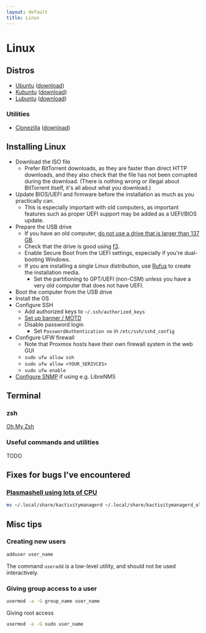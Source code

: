 ```yaml
---
layout: default
title: Linux
---
```


# Linux

## Distros

- [Ubuntu](https://ubuntu.com/)
  ([download](https://releases.ubuntu.com/))
- [Kubuntu](https://kubuntu.org/)
  ([download](https://cdimage.ubuntu.com/kubuntu/releases/))
- [Lubuntu](https://lubuntu.me/)
  ([download](https://cdimage.ubuntu.com/lubuntu/releases/))

### Utilities

- [Clonezilla](https://clonezilla.org/)
  ([download](https://clonezilla.org/downloads.php))

## Installing Linux
- Download the ISO file
  - Prefer BitTorrent downloads, as they are faster than direct HTTP downloads,
    and they also check that the file has not been corrupted during the download.
    (There is nothing wrong or illegal about BitTorrent itself, it's all about what you download.)
- Update BIOS/UEFI and firmware before the installation as much as you practically can.
  - This is especially important with old computers, as important features such as proper UEFI support may be added as a
    UEFI/BIOS update.
- Prepare the USB drive
  - If you have an old computer,
    [do not use a drive that is larger than 137 GB](https://www.ventoy.net/en/doc_legacy_limit.html).
  - Check that the drive is good using [f3](https://fight-flash-fraud.readthedocs.io/en/latest/).
  - Enable Secure Boot from the UEFI settings, especially if you're dual-booting Windows.
  - If you are installing a single Linux distribution, use
    [Rufus](https://rufus.ie/)
    to create the installation media.
    - Set the partitioning to GPT/UEFI (non-CSM) unless you have a very old computer that does not have UEFI.
- Boot the computer from the USB drive
- Install the OS
- Configure SSH
  - Add authorized keys to `~/.ssh/authorized_keys`
  - [Set up banner / MOTD](https://github.com/AgenttiX/linux-scripts/tree/master/security/banner)
  - Disable password login
    - Set `PasswordAuthentication no` in `/etc/ssh/sshd_config`
- Configure UFW firewall
  - Note that Proxmox hosts have their own firewall system in the web GUI
  - `sudo ufw allow ssh`
  - `sudo ufw allow <YOUR_SERIVCES>`
  - `sudo ufw enable`
- [Configure SNMP](https://github.com/AgenttiX/linux-scripts/tree/master/librenms)
  if using e.g. LibreNMS


## Terminal

### zsh
[Oh My Zsh](https://ohmyz.sh/)

### Useful commands and utilities
TODO

## Fixes for bugs I've encountered
### [Plasmashell using lots of CPU](https://www.reddit.com/r/kde/comments/tagio0/comment/icw4lft/)
``` bash
mv ~/.local/share/kactivitymanagerd ~/.local/share/kactivitymanagerd_old
```


## Misc tips
### Creating new users
``` bash
adduser user_name
```
The command `useradd` is a low-level utility, and should not be used interactively.

### Giving group access to a user
``` bash
usermod -a -G group_name user_name
```
Giving root access
``` bash
usermod -a -G sudo user_name
```
